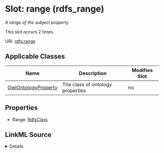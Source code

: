 

# Slot: range (rdfs_range)


_A range of the subject property._






This slot occurs 2 times.


URI: [rdfs:range](http://www.w3.org/2000/01/rdf-schema#range)



<!-- no inheritance hierarchy -->





## Applicable Classes

| Name | Description | Modifies Slot |
| --- | --- | --- |
| [OwlOntologyProperty](../classes/OwlOntologyProperty.md) | The class of ontology properties |  no  |







## Properties

* Range: [RdfsClass](../classes/RdfsClass.md)







## LinkML Source

<details>

```yaml
name: rdfs_range
description: A range of the subject property.
title: range
from_schema: okns:owl-rdf-rdfs
source: http://www.w3.org/2000/01/rdf-schema#
domain: rdf_Property
slot_uri: rdfs:range
domain_of:
- owl_OntologyProperty
range: rdfs_Class

```
</details>